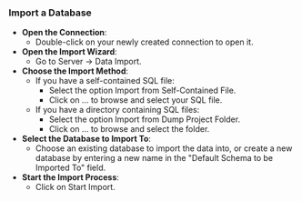 ### Import a Database

   - **Open the Connection**:
      - Double-click on your newly created connection to open it.
   - **Open the Import Wizard**:
       - Go to Server -> Data Import.
   - **Choose the Import Method**:
       - If you have a self-contained SQL file:
           - Select the option Import from Self-Contained File.
           - Click on ... to browse and select your SQL file.
       - If you have a directory containing SQL files:
           - Select the option Import from Dump Project Folder.
           - Click on ... to browse and select the folder.
   - **Select the Database to Import To**:
       - Choose an existing database to import the data into, or create a new database by entering a new name in the "Default Schema to be Imported To" field.
   - **Start the Import Process**:
       - Click on Start Import.
